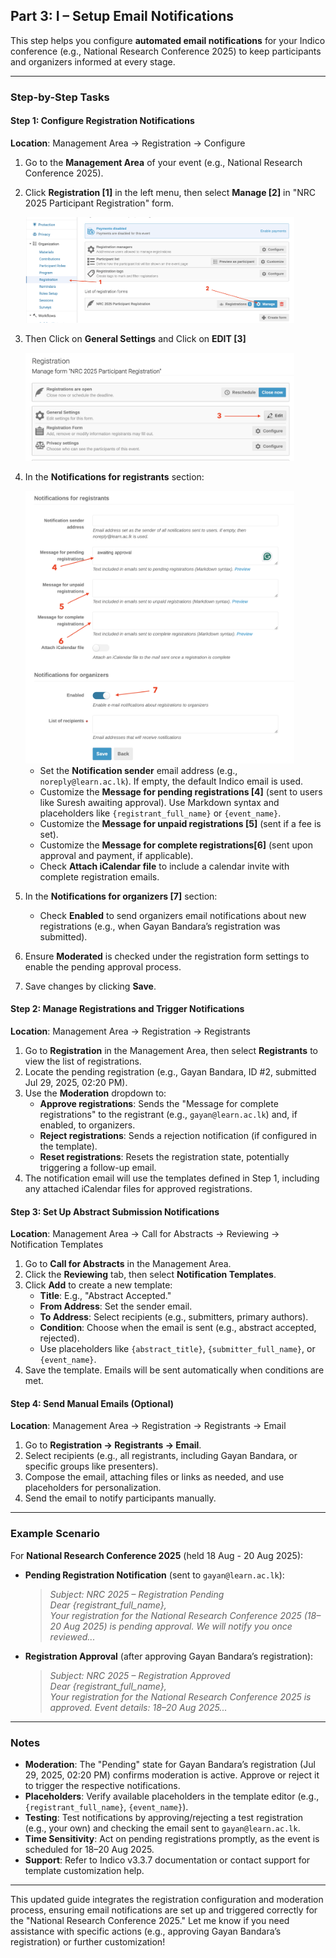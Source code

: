 ## Part 3: I – Setup Email Notifications

This step helps you configure **automated email notifications** for your Indico conference (e.g., National Research Conference 2025) to keep participants and organizers informed at every stage.

---

### Step-by-Step Tasks

#### **Step 1: Configure Registration Notifications**
**Location**: Management Area → Registration → Configure
1. Go to the **Management Area** of your event (e.g., National Research Conference 2025).
2. Click **Registration [1]** in the left menu, then select **Manage [2]** in "NRC 2025 Participant Registration" form.

   <img src="https://github.com/LEARN-LK/Indico/blob/main/img/reg-email-notification-01.png" width="430">
3. Then Click on **General Settings** and Click on **EDIT [3]**

   <img src="https://github.com/LEARN-LK/Indico/blob/main/img/reg-email-notification-02.png" width="430">
   
4. In the **Notifications for registrants** section:

   <img src="https://github.com/LEARN-LK/Indico/blob/main/img/reg-email-notification-03.png" width="430">
   
   - Set the **Notification sender** email address (e.g., `noreply@learn.ac.lk`). If empty, the default Indico email is used.
   - Customize the **Message for pending registrations [4]** (sent to users like Suresh awaiting approval). Use Markdown syntax and placeholders like `{registrant_full_name}` or `{event_name}`.
   - Customize the **Message for unpaid registrations [5]** (sent if a fee is set).
   - Customize the **Message for complete registrations[6]** (sent upon approval and payment, if applicable).
   - Check **Attach iCalendar file** to include a calendar invite with complete registration emails.
6. In the **Notifications for organizers [7]** section:
   - Check **Enabled** to send organizers email notifications about new registrations (e.g., when Gayan Bandara’s registration was submitted).
7. Ensure **Moderated** is checked under the registration form settings to enable the pending approval process.
8. Save changes by clicking **Save**.

#### **Step 2: Manage Registrations and Trigger Notifications**
**Location**: Management Area → Registration → Registrants
1. Go to **Registration** in the Management Area, then select **Registrants** to view the list of registrations.
2. Locate the pending registration (e.g., Gayan Bandara, ID #2, submitted Jul 29, 2025, 02:20 PM).
3. Use the **Moderation** dropdown to:
   - **Approve registrations**: Sends the "Message for complete registrations" to the registrant (e.g., `gayan@learn.ac.lk`) and, if enabled, to organizers.
   - **Reject registrations**: Sends a rejection notification (if configured in the template).
   - **Reset registrations**: Resets the registration state, potentially triggering a follow-up email.
4. The notification email will use the templates defined in Step 1, including any attached iCalendar files for approved registrations.

#### **Step 3: Set Up Abstract Submission Notifications**
**Location**: Management Area → Call for Abstracts → Reviewing → Notification Templates
1. Go to **Call for Abstracts** in the Management Area.
2. Click the **Reviewing** tab, then select **Notification Templates**.
3. Click **Add** to create a new template:
   - **Title**: E.g., "Abstract Accepted."
   - **From Address**: Set the sender email.
   - **To Address**: Select recipients (e.g., submitters, primary authors).
   - **Condition**: Choose when the email is sent (e.g., abstract accepted, rejected).
   - Use placeholders like `{abstract_title}`, `{submitter_full_name}`, or `{event_name}`.
4. Save the template. Emails will be sent automatically when conditions are met.

#### **Step 4: Send Manual Emails (Optional)**
**Location**: Management Area → Registration → Registrants → Email
1. Go to **Registration → Registrants → Email**.
2. Select recipients (e.g., all registrants, including Gayan Bandara, or specific groups like presenters).
3. Compose the email, attaching files or links as needed, and use placeholders for personalization.
4. Send the email to notify participants manually.

---

### Example Scenario
For **National Research Conference 2025** (held 18 Aug - 20 Aug 2025):
- **Pending Registration Notification** (sent to `gayan@learn.ac.lk`):
  > *Subject: NRC 2025 – Registration Pending*  
  > *Dear {registrant_full_name},*  
  > *Your registration for the National Research Conference 2025 (18–20 Aug 2025) is pending approval. We will notify you once reviewed...*
- **Registration Approval** (after approving Gayan Bandara’s registration):
  > *Subject: NRC 2025 – Registration Approved*  
  > *Dear {registrant_full_name},*  
  > *Your registration for the National Research Conference 2025 is approved. Event details: 18–20 Aug 2025...*

---

### Notes
- **Moderation**: The "Pending" state for Gayan Bandara’s registration (Jul 29, 2025, 02:20 PM) confirms moderation is active. Approve or reject it to trigger the respective notifications.
- **Placeholders**: Verify available placeholders in the template editor (e.g., `{registrant_full_name}`, `{event_name}`).
- **Testing**: Test notifications by approving/rejecting a test registration (e.g., your own) and checking the email sent to `gayan@learn.ac.lk`.
- **Time Sensitivity**: Act on pending registrations promptly, as the event is scheduled for 18–20 Aug 2025.
- **Support**: Refer to Indico v3.3.7 documentation or contact support for template customization help.

---

This updated guide integrates the registration configuration and moderation process, ensuring email notifications are set up and triggered correctly for the "National Research Conference 2025." Let me know if you need assistance with specific actions (e.g., approving Gayan Bandara’s registration) or further customization!
